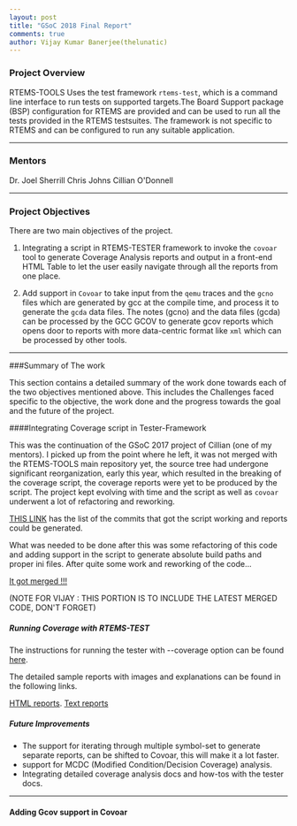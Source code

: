 ```yaml
---
layout: post
title: "GSoC 2018 Final Report"
comments: true
author: Vijay Kumar Banerjee(thelunatic)
---
```


### Project Overview

RTEMS-TOOLS Uses the test framework `rtems-test`, which is a command line 
interface to run tests on supported targets.The Board Support package (BSP) 
configuration for RTEMS are provided and can be used to run all the tests 
provided in the RTEMS testsuites. The framework is not specific to RTEMS and 
can be configured to run any suitable application. 

---
### Mentors

Dr. Joel Sherrill 
Chris Johns
Cillian O'Donnell

---
### Project Objectives

There are two main objectives of the project.

1. Integrating a script in RTEMS-TESTER framework to invoke the `covoar` tool 
to generate Coverage Analysis reports and output in a front-end HTML Table to
let the user easily navigate through all the reports from one place.

2. Add support in `Covoar` to take input from the `qemu` traces and the `gcno`
files which are generated by gcc at the compile time, and process it to generate
the `gcda` data files. The notes (gcno) and the data files (gcda) can be 
processed by the GCC GCOV to generate gcov reports which opens door to reports 
with more data-centric format like `xml` which can be processed by other tools.

---
###Summary of The work 

This section contains a detailed summary of the work done towards each of the
two objectives mentioned above. This includes the Challenges faced specific
to the objective, the work done and the progress towards the goal and the 
future of the project.

####Integrating Coverage script in Tester-Framework

This was the continuation of the GSoC 2017 project of Cillian (one of my mentors).
I picked up from the point where he left, it was not merged with the RTEMS-TOOLS
main repository yet, the source tree had undergone significant reorganization,
early this year, which resulted in the breaking of the coverage script, the 
coverage reports were yet to be produced by the script. The project kept 
evolving with time and the script as well as `covoar` underwent a lot of 
refactoring and reworking. 

[THIS LINK](https://github.com/thelunatic/rtems-tools/commits/cov-tester-support?author=thelunatic) has the list of the commits that got the script working and reports could be generated.

What was needed to be done after this was some refactoring of this code and adding
support in the script to generate absolute build paths and proper ini files. 
After quite some work and reworking of the code...

[It got merged !!!](https://github.com/RTEMS/rtems-tools/commit/b762312fae672e1ae8b47e4581f445020d47245f)

(NOTE FOR VIJAY :  THIS PORTION IS TO INCLUDE THE LATEST MERGED CODE, DON'T FORGET)

##### Running Coverage with RTEMS-TEST

The instructions for running the tester with --coverage option can be found [here](https://devel.rtems.org/wiki/GSoC/2018/coverage_analysis_toolset#RunningRTEMS-TESTERforCoverageanalysis).

The detailed sample reports with images and explanations can be found in the following links.

[HTML reports](https://thelunatic.github.io/rtems_gsoc18/blog/coverage-report/).
[Text reports](https://thelunatic.github.io/rtems_gsoc18/blog/txt-report/)

##### Future Improvements 
* The support for iterating through multiple symbol-set to generate separate 
reports, can be shifted to Covoar, this will make it a lot faster.
* support for MCDC (Modified Condition/Decision Coverage)  analysis.
* Integrating detailed coverage analysis docs and how-tos with the tester docs.

---

#### Adding Gcov support in Covoar 

